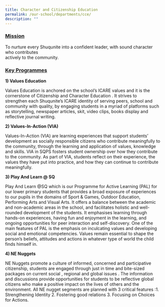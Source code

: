 ```yaml
---
title: Character and Citizenship Education
permalink: /our-school/departments/cce/
description: ""
---
```


<h3><strong><span style="text-decoration: underline;">Mission</span></strong></h3>
<p>To nurture every Shuqunite into a confident leader, with sound character who contributes<br />actively to the community.</p>
<h3><strong><span style="text-decoration: underline;">Key Programmes</span></strong></h3>
<p><strong>1) Values Education</strong></p>
<p>Values Education is anchored on the school&rsquo;s ICARE values and it is the cornerstone of Citizenship and Character Education . It strives to strengthen&nbsp;each&nbsp;Shuqunite&rsquo;s ICARE identity of serving peers, school and community with quality, by engaging students in a myriad of platforms such as storytelling, newspaper articles, skit, video clips, books display and reflective journal writing.</p>
<p><strong>2) Values-In-Action (VIA)</strong></p>
<p>Values-In-Action (VIA) are learning experiences that support students&rsquo; development as socially responsible citizens who contribute meaningfully to the community, through the learning and application of values, knowledge and skills. VIA in SQPS fosters student ownership over how they contribute to the community. As part of VIA, students reflect on their experience, the values they have put into practice, and how they can continue to contribute meaningfully.</p>
<p><strong>3) Play And Learn @ SQ</strong></p>
<p>Play And Learn @SQ which is our Programme for Active Learning (PAL) for our lower primary students that provides a broad exposure of experiences to our pupils in the domains of Sport &amp; Games, Outdoor Education, Performing Arts and Visual Arts. It offers a balance between the academic and non-academic areas in the school, and facilitates holistic and well-rounded development of the students. It emphasises learning through hands-on experiences, having fun and enjoyment in the learning, and ongoing opportunities for peer interaction and self-discovery. One of the main features of PAL is the emphasis on inculcating values and developing social and emotional competencies. Values remain essential to shape the person&rsquo;s beliefs, attitudes and actions in whatever type of world the child finds himself in.</p>
<p><strong>4) NE Nuggets</strong></p>
<p>NE Nuggets promote a culture of informed, concerned and participative citizenship, students are engaged through just in time and bite-sized packages on current social , regional and global issues . The information and discussions provide opportunities for students to be reflective global citizens who make a positive impact on the lives of others and the environment. All NE nugget segments are planned with 3 critical features :1. Strengthening Identity 2. Fostering good relations 3. Focusing on Choices for Actions.</p>